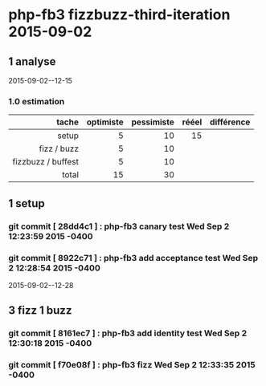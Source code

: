 # php-fb3 fizzbuzz-third-iteration 2015-09-02

## 1 analyse
 2015-09-02--12-15

### 1.0 estimation

  tache              | optimiste | pessimiste | rééel | différence
  ------------------:|----------:|-----------:|------:|----------
  setup              | 5         |  10        | 15      |
  fizz / buzz        | 5         |  10          |       |
  fizzbuzz / buffest | 5         |   10         |       |
  total              | 15        |   30         |       |


<!-- ########### push lines ######### -->

## 1 setup  
### git commit [ 28dd4c1 ] :  php-fb3 canary test  Wed Sep 2 12:23:59 2015 -0400
### git commit [ 8922c71 ] :  php-fb3 add acceptance test  Wed Sep 2 12:28:54 2015 -0400

 2015-09-02--12-28
## 3 fizz 1 buzz
### git commit [ 8161ec7 ] :  php-fb3 add identity test  Wed Sep 2 12:30:18 2015 -0400
### git commit [ f70e08f ] :  php-fb3 fizz  Wed Sep 2 12:33:35 2015 -0400
